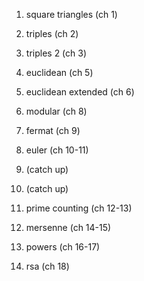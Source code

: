 1. square triangles (ch 1)
2. triples (ch 2)

3. triples 2 (ch 3)
4. euclidean (ch 5)

5. euclidean extended (ch 6)
6. modular (ch 8)

7. fermat (ch 9)
8. euler (ch 10-11)

9. (catch up)
10. (catch up)

11. prime counting (ch 12-13)
12. mersenne (ch 14-15)

13. powers (ch 16-17)
14. rsa (ch 18)


